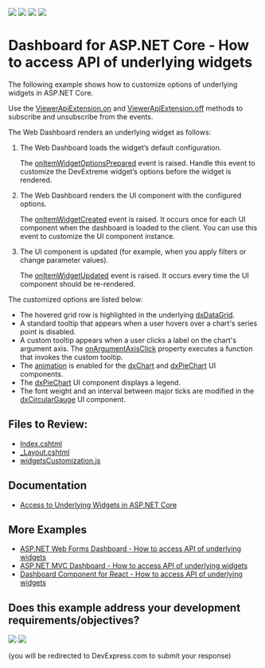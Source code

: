 <!-- default badges list -->
![](https://img.shields.io/endpoint?url=https://codecentral.devexpress.com/api/v1/VersionRange/371736161/22.2.2%2B)
[![](https://img.shields.io/badge/Open_in_DevExpress_Support_Center-FF7200?style=flat-square&logo=DevExpress&logoColor=white)](https://supportcenter.devexpress.com/ticket/details/T1002173)
[![](https://img.shields.io/badge/📖_How_to_use_DevExpress_Examples-e9f6fc?style=flat-square)](https://docs.devexpress.com/GeneralInformation/403183)
[![](https://img.shields.io/badge/💬_Leave_Feedback-feecdd?style=flat-square)](#does-this-example-address-your-development-requirementsobjectives)
<!-- default badges end -->
# Dashboard for ASP.NET Core - How to access API of underlying widgets

The following example shows how to customize options of underlying widgets in ASP.NET Core.

Use the [ViewerApiExtension.on](https://docs.devexpress.com/Dashboard/js-DevExpress.Dashboard.ViewerApiExtension#js_devexpress_dashboard_viewerapiextension_on) and [ViewerApiExtension.off](https://docs.devexpress.com/Dashboard/js-DevExpress.Dashboard.ViewerApiExtension#js_devexpress_dashboard_viewerapiextension_off) methods to subscribe and unsubscribe from the events.

The Web Dashboard renders an underlying widget as follows:

1. The Web Dashboard loads the widget’s default configuration.

    The [onItemWidgetOptionsPrepared](https://docs.devexpress.com/Dashboard/js-DevExpress.Dashboard.ViewerApiExtensionOptions#js_devexpress_dashboard_viewerapiextensionoptions_onitemwidgetoptionsprepared) event is raised. Handle this event to customize the DevExtreme widget’s options before the widget is rendered.

1. The Web Dashboard renders the UI component with the configured options.

    The [onItemWidgetCreated](https://docs.devexpress.com/Dashboard/js-DevExpress.Dashboard.ViewerApiExtensionOptions#js_devexpress_dashboard_viewerapiextensionoptions_onitemwidgetcreated) event is raised. It occurs once for each UI component when the dashboard is loaded to the client. You can use this event to customize the UI component instance.

1. The UI component is updated (for example, when you apply filters or change parameter values).

    The [onItemWidgetUpdated](https://docs.devexpress.com/Dashboard/js-DevExpress.Dashboard.ViewerApiExtensionOptions#js_devexpress_dashboard_viewerapiextensionoptions_onitemwidgetupdated) event is raised. It occurs every time the UI component should be re-rendered. 
	

The customized options are listed below:

- The hovered grid row is highlighted in the underlying [dxDataGrid](https://js.devexpress.com/DevExtreme/ApiReference/UI_Components/dxDataGrid/).
- A standard tooltip that appears when a user hovers over a chart's series point is disabled. 
- A custom tooltip appears when a user clicks a label on the chart's argument axis. The [onArgumentAxisClick](https://js.devexpress.com/DevExtreme/ApiReference/UI_Components/dxChart/Configuration/#onArgumentAxisClick) property executes a function that invokes the custom tooltip.
- The [animation](https://js.devexpress.com/DevExtreme/ApiReference/UI_Components/dxChart/Configuration/animation/) is enabled for the [dxChart](https://js.devexpress.com/DevExtreme/ApiReference/UI_Components/dxChart/) and [dxPieChart](https://js.devexpress.com/DevExtreme/ApiReference/UI_Components/dxPieChart/) UI components.
- The [dxPieChart](https://js.devexpress.com/DevExtreme/ApiReference/UI_Components/dxPieChart/) UI component displays a legend.
- The font weight and an interval between major ticks are modified in the [dxCircularGauge](https://js.devexpress.com/DevExtreme/ApiReference/UI_Components/dxCircularGauge/) UI component.


## Files to Review:

* [Index.cshtml](./CS/AspNetCoreDashboardApp/Pages/Index.cshtml)
* [_Layout.cshtml](./CS/AspNetCoreDashboardApp/Pages/_Layout.cshtml)
* [widgetsCustomization.js](./CS/AspNetCoreDashboardApp/wwwroot/js/widgetsCustomization.js)

## Documentation

- [Access to Underlying Widgets in ASP.NET Core](https://docs.devexpress.com/Dashboard/401090/web-dashboard/aspnet-core-dashboard-control/access-to-underlying-widgets?p=netframework)

## More Examples

- [ASP.NET Web Forms Dashboard - How to access API of underlying widgets](https://github.com/DevExpress-Examples/how-to-access-api-of-underlying-widgets-in-the-aspnet-dashboard-control-t492396)
- [ASP.NET MVC Dashboard - How to access API of underlying widgets](https://github.com/DevExpress-Examples/asp-net-mvc-dashboard-underlying-widgets-api)
- [Dashboard Component for React - How to access API of underlying widgets](https://github.com/DevExpress-Examples/dashboard-react-underlying-widgets-api)
<!-- feedback -->
## Does this example address your development requirements/objectives?

[<img src="https://www.devexpress.com/support/examples/i/yes-button.svg"/>](https://www.devexpress.com/support/examples/survey.xml?utm_source=github&utm_campaign=asp-net-core-dashboard-underlying-widgets-api&~~~was_helpful=yes) [<img src="https://www.devexpress.com/support/examples/i/no-button.svg"/>](https://www.devexpress.com/support/examples/survey.xml?utm_source=github&utm_campaign=asp-net-core-dashboard-underlying-widgets-api&~~~was_helpful=no)

(you will be redirected to DevExpress.com to submit your response)
<!-- feedback end -->
